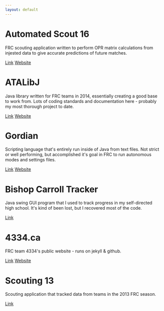```yaml
---
layout: default
---
```


# Automated Scout 16
FRC scouting application written to perform OPR matrix calculations from injested data to give accurate predictions of future matches.

[Link](https://github.com/joelgallant/automated-scout16) [Website](https://automated-scout.herokuapp.com/)

# ATALibJ
Java library written for FRC teams in 2014, essentially creating a good base to work from. Lots of coding standards and documentation here - probably my most thorough project to date.

[Link](https://github.com/frc-west/atalibj) [Website](http://www.4334.ca/atalibj/)

# Gordian
Scripting language that's entirely run inside of Java from text files. Not strict or well performing, but accomplished it's goal in FRC to run autonomous modes and settings files.

[Link](https://github.com/Team4334/gordian) [Website](http://www.4334.ca/gordian/)

# Bishop Carroll Tracker
Java swing GUI program that I used to track progress in my self-directed high school. It's kind of been lost, but I recovered most of the code.

[Link](https://github.com/joelgallant/bishop-carroll-school-tracker)

# 4334.ca
FRC team 4334's public website - runs on jekyll & github.

[Link](https://github.com/Team4334/team4334.github.io) [Website](http://www.4334.ca/)

# Scouting 13
Scouting application that tracked data from teams in the 2013 FRC season.

[Link](https://github.com/joelgallant/Scouting13)
